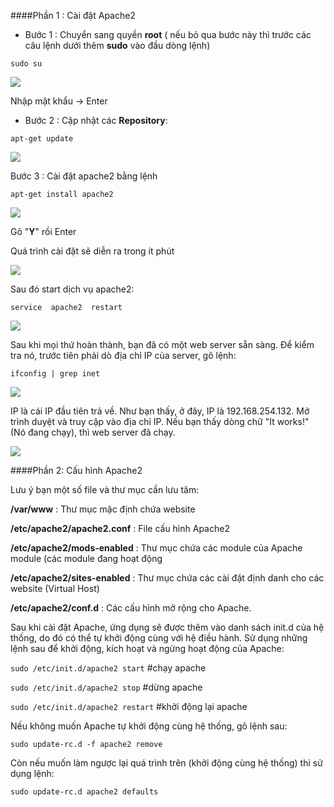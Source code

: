 

####Phần 1 : Cài đặt Apache2

* Bước 1 : Chuyển sang quyền **root**  ( nếu bỏ qua bước này thì trước các câu lệnh dưới thêm **sudo** vào đầu dòng lệnh)

`sudo su`

![](http://imgur.com/JjuOoxD.png)

Nhập mật khẩu -> Enter

* Bước 2 : Cập nhật các **Repository**:

`apt-get update`

![](http://imgur.com/VhczcFe.png)

Bước 3 : Cài đặt apache2 bằng lệnh

`apt-get install apache2`

![](http://imgur.com/RBfukAC.png)

Gõ "**Y**" rồi Enter

Quá trình cài đặt sẽ diễn ra trong ít phút

![](http://imgur.com/hXxIghS.png)

Sau đó start dịch vụ apache2:

`service  apache2  restart`

![](http://imgur.com/iKWMRjQ.png)

Sau khi mọi thứ hoàn thành, bạn đã có một web server sẵn sàng. Để kiểm tra nó, trước tiên phải dò địa chỉ IP của server, gõ lệnh:

`ifconfig | grep inet`

![](http://imgur.com/TCk9B3D.png)

IP là cái IP đầu tiên trả về. Như bạn thấy, ở đây, IP là 192.168.254.132. Mở trình duyệt và truy cập vào địa chỉ IP. Nếu bạn thấy dòng chữ "It works!" (Nó đang chạy), thì web server đã chạy.

![](http://imgur.com/yeXp9iO.png)

####Phần 2: Cấu hình Apache2

Lưu ý bạn một số file  và thư mục cần lưu tâm:

**/var/www** : Thư mục mặc định chứa website

**/etc/apache2/apache2.conf** : File cấu hình Apache2

**/etc/apache2/mods-enabled** : Thư mục chứa các module của Apache module (các module đang hoạt động

**/etc/apache2/sites-enabled** : Thư mục chứa các cài đặt định danh cho các website (Virtual Host)

**/etc/apache2/conf.d** : Các cấu hình mở rộng cho Apache.

Sau khi cài đặt Apache, ứng dụng sẽ được thêm vào danh sách init.d của hệ thống, do đó có thể tự khởi động cùng với hệ điều hành. Sử dụng những lệnh sau để khởi động, kích hoạt và ngừng hoạt động của Apache:

`sudo /etc/init.d/apache2 start` #chạy apache

`sudo /etc/init.d/apache2 stop` #dừng apache

`sudo /etc/init.d/apache2 restart` #khởi động lại apache

Nếu không muốn Apache tự khởi động cùng hệ thống, gõ lệnh sau:

`sudo update-rc.d -f apache2 remove`

Còn nếu muốn làm ngược lại quá trình trên (khởi động cùng hệ thống) thì sử dụng lệnh:

`sudo update-rc.d apache2 defaults`


